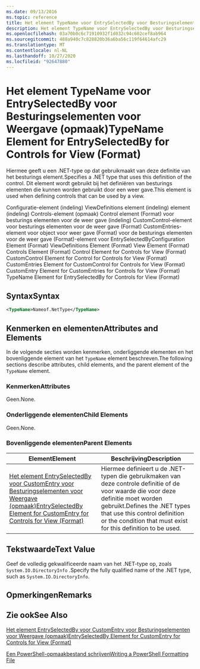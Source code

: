 ```yaml
---
ms.date: 09/13/2016
ms.topic: reference
title: Het element TypeName voor EntrySelectedBy voor Besturingselementen voor Weergave (opmaak)
description: Het element TypeName voor EntrySelectedBy voor Besturingselementen voor Weergave (opmaak)
ms.openlocfilehash: 03a70b0c6c71910932f1d032c94c602cef8ab964
ms.sourcegitcommit: 488a940c7c828820b36a6ba56c119f64614afc29
ms.translationtype: MT
ms.contentlocale: nl-NL
ms.lasthandoff: 10/27/2020
ms.locfileid: "92647880"
---
```

# <a name="typename-element-for-entryselectedby-for-controls-for-view-format"></a><span data-ttu-id="6d335-103">Het element TypeName voor EntrySelectedBy voor Besturingselementen voor Weergave (opmaak)</span><span class="sxs-lookup"><span data-stu-id="6d335-103">TypeName Element for EntrySelectedBy for Controls for View (Format)</span></span>

<span data-ttu-id="6d335-104">Hiermee geeft u een .NET-type op dat gebruikmaakt van deze definitie van het besturings element.</span><span class="sxs-lookup"><span data-stu-id="6d335-104">Specifies a .NET type that uses this definition of the control.</span></span> <span data-ttu-id="6d335-105">Dit element wordt gebruikt bij het definiëren van besturings elementen die kunnen worden gebruikt door een weer gave.</span><span class="sxs-lookup"><span data-stu-id="6d335-105">This element is used when defining controls that can be used by a view.</span></span>

<span data-ttu-id="6d335-106">Configuratie-element (indeling) ViewDefinitions element (indeling) element (indeling) Controls-element (opmaak) Control element (Format) voor besturings elementen voor de weer gave (indeling) CustomControl-element voor besturings elementen voor de weer gave (Format) CustomEntries-element voor object voor weer gave (Format) voor de besturings elementen voor de weer gave (Format)-element voor EntrySelectedBy</span><span class="sxs-lookup"><span data-stu-id="6d335-106">Configuration Element (Format) ViewDefinitions Element (Format) View Element (Format) Controls Element (Format) Control Element for Controls for View (Format) CustomControl Element for Control for Controls for View (Format) CustomEntries Element for CustomControl for Controls for View (Format) CustomEntry Element for CustomEntries for Controls for View (Format) TypeName Element for EntrySelectedBy for Controls for View (Format)</span></span>

## <a name="syntax"></a><span data-ttu-id="6d335-107">Syntax</span><span class="sxs-lookup"><span data-stu-id="6d335-107">Syntax</span></span>

```xml
<TypeName>Nameof.NetType</TypeName>

```

## <a name="attributes-and-elements"></a><span data-ttu-id="6d335-108">Kenmerken en elementen</span><span class="sxs-lookup"><span data-stu-id="6d335-108">Attributes and Elements</span></span>

<span data-ttu-id="6d335-109">In de volgende secties worden kenmerken, onderliggende elementen en het bovenliggende element van het `TypeName` element beschreven.</span><span class="sxs-lookup"><span data-stu-id="6d335-109">The following sections describe attributes, child elements, and the parent element of the `TypeName` element.</span></span>

### <a name="attributes"></a><span data-ttu-id="6d335-110">Kenmerken</span><span class="sxs-lookup"><span data-stu-id="6d335-110">Attributes</span></span>

<span data-ttu-id="6d335-111">Geen.</span><span class="sxs-lookup"><span data-stu-id="6d335-111">None.</span></span>

### <a name="child-elements"></a><span data-ttu-id="6d335-112">Onderliggende elementen</span><span class="sxs-lookup"><span data-stu-id="6d335-112">Child Elements</span></span>

<span data-ttu-id="6d335-113">Geen.</span><span class="sxs-lookup"><span data-stu-id="6d335-113">None.</span></span>

### <a name="parent-elements"></a><span data-ttu-id="6d335-114">Bovenliggende elementen</span><span class="sxs-lookup"><span data-stu-id="6d335-114">Parent Elements</span></span>

|<span data-ttu-id="6d335-115">Element</span><span class="sxs-lookup"><span data-stu-id="6d335-115">Element</span></span>|<span data-ttu-id="6d335-116">Beschrijving</span><span class="sxs-lookup"><span data-stu-id="6d335-116">Description</span></span>|
|-------------|-----------------|
|[<span data-ttu-id="6d335-117">Het element EntrySelectedBy voor CustomEntry voor Besturingselementen voor Weergave (opmaak)</span><span class="sxs-lookup"><span data-stu-id="6d335-117">EntrySelectedBy Element for CustomEntry for Controls for View (Format)</span></span>](./entryselectedby-element-for-customentry-for-controls-for-view-format.md)|<span data-ttu-id="6d335-118">Hiermee definieert u de .NET-typen die gebruikmaken van deze controle definitie of de voor waarde die voor deze definitie moet worden gebruikt.</span><span class="sxs-lookup"><span data-stu-id="6d335-118">Defines the .NET types that use this control definition or the condition that must exist for this definition to be used.</span></span>|

## <a name="text-value"></a><span data-ttu-id="6d335-119">Tekstwaarde</span><span class="sxs-lookup"><span data-stu-id="6d335-119">Text Value</span></span>

<span data-ttu-id="6d335-120">Geef de volledig gekwalificeerde naam van het .NET-type op, zoals `System.IO.DirectoryInfo` .</span><span class="sxs-lookup"><span data-stu-id="6d335-120">Specify the fully qualified name of the .NET type, such as `System.IO.DirectoryInfo`.</span></span>

## <a name="remarks"></a><span data-ttu-id="6d335-121">Opmerkingen</span><span class="sxs-lookup"><span data-stu-id="6d335-121">Remarks</span></span>

## <a name="see-also"></a><span data-ttu-id="6d335-122">Zie ook</span><span class="sxs-lookup"><span data-stu-id="6d335-122">See Also</span></span>

[<span data-ttu-id="6d335-123">Het element EntrySelectedBy voor CustomEntry voor Besturingselementen voor Weergave (opmaak)</span><span class="sxs-lookup"><span data-stu-id="6d335-123">EntrySelectedBy Element for CustomEntry for Controls for View (Format)</span></span>](./entryselectedby-element-for-customentry-for-controls-for-view-format.md)

[<span data-ttu-id="6d335-124">Een PowerShell-opmaakbestand schrijven</span><span class="sxs-lookup"><span data-stu-id="6d335-124">Writing a PowerShell Formatting File</span></span>](./writing-a-powershell-formatting-file.md)

